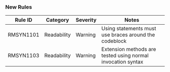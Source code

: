 
### New Rules

Rule ID | Category | Severity | Notes
--------|----------|----------|--------------------
RMSYN1101 | Readability | Warning | Using statements must use braces around the codeblock
RMSYN1103 | Readability | Warning | Extension methods are tested using normal invocation syntax